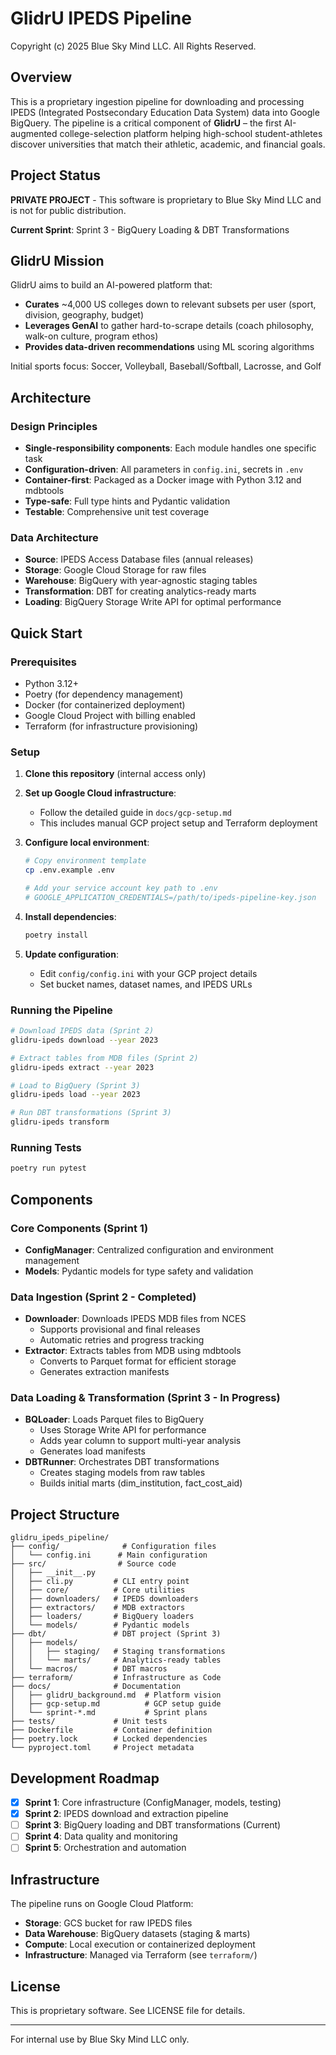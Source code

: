 # GlidrU IPEDS Pipeline

Copyright (c) 2025 Blue Sky Mind LLC. All Rights Reserved.

## Overview

This is a proprietary ingestion pipeline for downloading and processing IPEDS (Integrated Postsecondary Education Data System) data into Google BigQuery. The pipeline is a critical component of **GlidrU** – the first AI-augmented college-selection platform helping high-school student-athletes discover universities that match their athletic, academic, and financial goals.

## Project Status

**PRIVATE PROJECT** - This software is proprietary to Blue Sky Mind LLC and is not for public distribution.

**Current Sprint**: Sprint 3 - BigQuery Loading & DBT Transformations

## GlidrU Mission

GlidrU aims to build an AI-powered platform that:
- **Curates** ~4,000 US colleges down to relevant subsets per user (sport, division, geography, budget)
- **Leverages GenAI** to gather hard-to-scrape details (coach philosophy, walk-on culture, program ethos)
- **Provides data-driven recommendations** using ML scoring algorithms

Initial sports focus: Soccer, Volleyball, Baseball/Softball, Lacrosse, and Golf

## Architecture

### Design Principles
- **Single-responsibility components**: Each module handles one specific task
- **Configuration-driven**: All parameters in `config.ini`, secrets in `.env`
- **Container-first**: Packaged as a Docker image with Python 3.12 and mdbtools
- **Type-safe**: Full type hints and Pydantic validation
- **Testable**: Comprehensive unit test coverage

### Data Architecture
- **Source**: IPEDS Access Database files (annual releases)
- **Storage**: Google Cloud Storage for raw files
- **Warehouse**: BigQuery with year-agnostic staging tables
- **Transformation**: DBT for creating analytics-ready marts
- **Loading**: BigQuery Storage Write API for optimal performance

## Quick Start

### Prerequisites

- Python 3.12+
- Poetry (for dependency management)
- Docker (for containerized deployment)
- Google Cloud Project with billing enabled
- Terraform (for infrastructure provisioning)

### Setup

1. **Clone this repository** (internal access only)

2. **Set up Google Cloud infrastructure**:
   - Follow the detailed guide in `docs/gcp-setup.md`
   - This includes manual GCP project setup and Terraform deployment

3. **Configure local environment**:
   ```bash
   # Copy environment template
   cp .env.example .env
   
   # Add your service account key path to .env
   # GOOGLE_APPLICATION_CREDENTIALS=/path/to/ipeds-pipeline-key.json
   ```

4. **Install dependencies**:
   ```bash
   poetry install
   ```

5. **Update configuration**:
   - Edit `config/config.ini` with your GCP project details
   - Set bucket names, dataset names, and IPEDS URLs

### Running the Pipeline

```bash
# Download IPEDS data (Sprint 2)
glidru-ipeds download --year 2023

# Extract tables from MDB files (Sprint 2)
glidru-ipeds extract --year 2023

# Load to BigQuery (Sprint 3)
glidru-ipeds load --year 2023

# Run DBT transformations (Sprint 3)
glidru-ipeds transform
```

### Running Tests

```bash
poetry run pytest
```

## Components

### Core Components (Sprint 1)
- **ConfigManager**: Centralized configuration and environment management
- **Models**: Pydantic models for type safety and validation

### Data Ingestion (Sprint 2 - Completed)
- **Downloader**: Downloads IPEDS MDB files from NCES
  - Supports provisional and final releases
  - Automatic retries and progress tracking
- **Extractor**: Extracts tables from MDB using mdbtools
  - Converts to Parquet format for efficient storage
  - Generates extraction manifests

### Data Loading & Transformation (Sprint 3 - In Progress)
- **BQLoader**: Loads Parquet files to BigQuery
  - Uses Storage Write API for performance
  - Adds year column to support multi-year analysis
  - Generates load manifests
- **DBTRunner**: Orchestrates DBT transformations
  - Creates staging models from raw tables
  - Builds initial marts (dim_institution, fact_cost_aid)

## Project Structure

```
glidru_ipeds_pipeline/
├── config/              # Configuration files
│   └── config.ini      # Main configuration
├── src/                # Source code
│   ├── __init__.py
│   ├── cli.py         # CLI entry point
│   ├── core/          # Core utilities
│   ├── downloaders/   # IPEDS downloaders
│   ├── extractors/    # MDB extractors
│   ├── loaders/       # BigQuery loaders
│   └── models/        # Pydantic models
├── dbt/               # DBT project (Sprint 3)
│   ├── models/
│   │   ├── staging/   # Staging transformations
│   │   └── marts/     # Analytics-ready tables
│   └── macros/        # DBT macros
├── terraform/         # Infrastructure as Code
├── docs/              # Documentation
│   ├── glidrU_background.md  # Platform vision
│   ├── gcp-setup.md          # GCP setup guide
│   └── sprint-*.md           # Sprint plans
├── tests/             # Unit tests
├── Dockerfile         # Container definition
├── poetry.lock        # Locked dependencies
└── pyproject.toml     # Project metadata
```

## Development Roadmap

- [x] **Sprint 1**: Core infrastructure (ConfigManager, models, testing)
- [x] **Sprint 2**: IPEDS download and extraction pipeline
- [ ] **Sprint 3**: BigQuery loading and DBT transformations (Current)
- [ ] **Sprint 4**: Data quality and monitoring
- [ ] **Sprint 5**: Orchestration and automation

## Infrastructure

The pipeline runs on Google Cloud Platform:
- **Storage**: GCS bucket for raw IPEDS files
- **Data Warehouse**: BigQuery datasets (staging & marts)
- **Compute**: Local execution or containerized deployment
- **Infrastructure**: Managed via Terraform (see `terraform/`)

## License

This is proprietary software. See LICENSE file for details.

---

For internal use by Blue Sky Mind LLC only.
